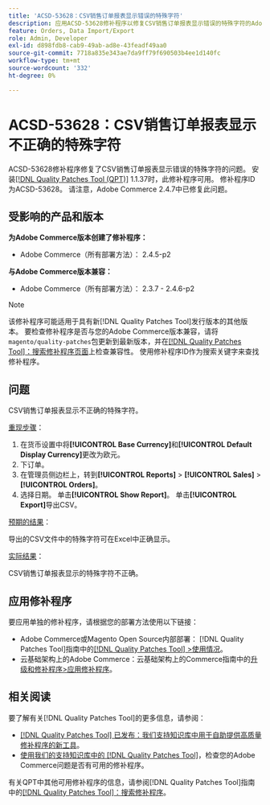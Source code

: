 ```yaml
---
title: 'ACSD-53628：CSV销售订单报表显示错误的特殊字符'
description: 应用ACSD-53628修补程序以修复CSV销售订单报表显示错误的特殊字符的Adobe Commerce问题。
feature: Orders, Data Import/Export
role: Admin, Developer
exl-id: d898fdb8-cab9-49ab-ad8e-43feadf49aa0
source-git-commit: 7718a835e343ae7da9ff79f690503b4ee1d140fc
workflow-type: tm+mt
source-wordcount: '332'
ht-degree: 0%

---
```


# ACSD-53628：CSV销售订单报表显示不正确的特殊字符

ACSD-53628修补程序修复了CSV销售订单报表显示错误的特殊字符的问题。 安装[[!DNL Quality Patches Tool (QPT)]](/help/announcements/adobe-commerce-announcements/magento-quality-patches-released-new-tool-to-self-serve-quality-patches.md) 1.1.37时，此修补程序可用。 修补程序ID为ACSD-53628。 请注意，Adobe Commerce 2.4.7中已修复此问题。

## 受影响的产品和版本

**为Adobe Commerce版本创建了修补程序：**

* Adobe Commerce（所有部署方法）： 2.4.5-p2

**与Adobe Commerce版本兼容：**

* Adobe Commerce（所有部署方法）： 2.3.7 - 2.4.6-p2

>[!NOTE]
>
>该修补程序可能适用于具有新[!DNL Quality Patches Tool]发行版本的其他版本。 要检查修补程序是否与您的Adobe Commerce版本兼容，请将`magento/quality-patches`包更新到最新版本，并在[[!DNL Quality Patches Tool]：搜索修补程序页面](https://experienceleague.adobe.com/tools/commerce-quality-patches/index.html?lang=zh-Hans)上检查兼容性。 使用修补程序ID作为搜索关键字来查找修补程序。

## 问题

CSV销售订单报表显示不正确的特殊字符。

<u>重现步骤</u>：

1. 在货币设置中将&#x200B;**[!UICONTROL Base Currency]**&#x200B;和&#x200B;**[!UICONTROL Default Display Currency]**&#x200B;更改为欧元。
1. 下订单。
1. 在管理员侧边栏上，转到&#x200B;**[!UICONTROL Reports]** > **[!UICONTROL Sales]** > **[!UICONTROL Orders]**。
1. 选择日期。 单击&#x200B;**[!UICONTROL Show Report]**。 单击&#x200B;**[!UICONTROL Export]**&#x200B;导出CSV。

<u>预期的结果</u>：

导出的CSV文件中的特殊字符可在Excel中正确显示。

<u>实际结果</u>：

CSV销售订单报表显示的特殊字符不正确。


## 应用修补程序

要应用单独的修补程序，请根据您的部署方法使用以下链接：

* Adobe Commerce或Magento Open Source内部部署： [!DNL Quality Patches Tool]指南中的[[!DNL Quality Patches Tool] >使用情况](https://experienceleague.adobe.com/docs/commerce-operations/tools/quality-patches-tool/usage.html?lang=zh-Hans)。
* 云基础架构上的Adobe Commerce：云基础架构上的Commerce指南中的[升级和修补程序>应用修补程序](https://experienceleague.adobe.com/docs/commerce-cloud-service/user-guide/develop/upgrade/apply-patches.html?lang=zh-Hans)。

## 相关阅读

要了解有关[!DNL Quality Patches Tool]的更多信息，请参阅：

* [[!DNL Quality Patches Tool] 已发布：我们支持知识库中用于自助提供高质量修补程序的新工具](/help/announcements/adobe-commerce-announcements/magento-quality-patches-released-new-tool-to-self-serve-quality-patches.md)。
* [使用我们的支持知识库中的 [!DNL Quality Patches Tool]](/help/support-tools/patches-available-in-qpt-tool/check-patch-for-magento-issue-with-magento-quality-patches.md)，检查您的Adobe Commerce问题是否有可用的修补程序。

有关QPT中其他可用修补程序的信息，请参阅[!DNL Quality Patches Tool]指南中的[[!DNL Quality Patches Tool]：搜索修补程序](https://experienceleague.adobe.com/tools/commerce-quality-patches/index.html?lang=zh-Hans)。
